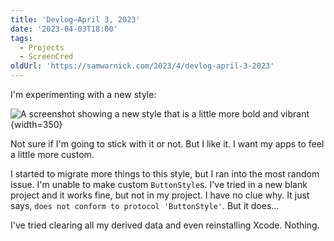 ```yaml
---
title: 'Devlog—April 3, 2023'
date: '2023-04-03T18:00'
tags:
  - Projects
  - ScreenCred
oldUrl: 'https://samwarnick.com/2023/4/devlog-april-3-2023'
---
```


I'm experimenting with a new style:

![A screenshot showing a new style that is a little more bold and vibrant](/media/2023-04-03-new-style.png){width=350}

Not sure if I'm going to stick with it or not. But I like it. I want my apps to feel a little more custom.

I started to migrate more things to this style, but I ran into the most random issue. I'm unable to make custom `ButtonStyle`s. I've tried in a new blank project and it works fine, but not in my project. I have no clue why. It just says, `does not conform to protocol 'ButtonStyle'`. But it does...

I've tried clearing all my derived data and even reinstalling Xcode. Nothing.
